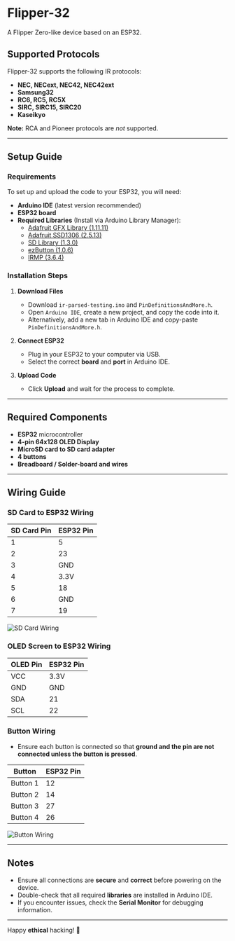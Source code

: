 # Flipper-32
A Flipper Zero-like device based on an ESP32.

## Supported Protocols
Flipper-32 supports the following IR protocols:
- **NEC, NECext, NEC42, NEC42ext**
- **Samsung32**
- **RC6, RC5, RC5X**
- **SIRC, SIRC15, SIRC20**
- **Kaseikyo**

**Note:** RCA and Pioneer protocols are *not* supported.

---

## Setup Guide
### Requirements
To set up and upload the code to your ESP32, you will need:
- **Arduino IDE** (latest version recommended)
- **ESP32 board**
- **Required Libraries** (Install via Arduino Library Manager):
  - [Adafruit GFX Library (1.11.11)](https://github.com/adafruit/Adafruit-GFX-Library)
  - [Adafruit SSD1306 (2.5.13)](https://github.com/adafruit/Adafruit_SSD1306)
  - [SD Library (1.3.0)](https://www.arduino.cc/en/Reference/SD)
  - [ezButton (1.0.6)](https://github.com/ArduinoGetStarted/ezButton)
  - [IRMP (3.6.4)](https://github.com/ukw100/IRMP)

### Installation Steps
1. **Download Files**
   - Download `ir-parsed-testing.ino` and `PinDefinitionsAndMore.h`.
   - Open `Arduino IDE`, create a new project, and copy the code into it.
   - Alternatively, add a new tab in Arduino IDE and copy-paste `PinDefinitionsAndMore.h`.

2. **Connect ESP32**
   - Plug in your ESP32 to your computer via USB.
   - Select the correct **board** and **port** in Arduino IDE.

3. **Upload Code**
   - Click **Upload** and wait for the process to complete.

---

## Required Components
- **ESP32** microcontroller
- **4-pin 64x128 OLED Display**
- **MicroSD card to SD card adapter**
- **4 buttons**
- **Breadboard / Solder-board and wires**

---

## Wiring Guide
### **SD Card to ESP32 Wiring**
| SD Card Pin | ESP32 Pin |
|------------|----------|
| 1          | 5        |
| 2          | 23       |
| 3          | GND      |
| 4          | 3.3V     |
| 5          | 18       |
| 6          | GND      |
| 7          | 19       |

![SD Card Wiring](https://github.com/user-attachments/assets/cc19777b-53b5-4adb-aee7-3fdfbca30b4f)

### **OLED Screen to ESP32 Wiring**
| OLED Pin | ESP32 Pin |
|---------|----------|
| VCC     | 3.3V     |
| GND     | GND      |
| SDA     | 21       |
| SCL     | 22       |

### **Button Wiring**
- Ensure each button is connected so that **ground and the pin are not connected unless the button is pressed**.

| Button | ESP32 Pin |
|--------|----------|
| Button 1 | 12 |
| Button 2 | 14 |
| Button 3 | 27 |
| Button 4 | 26 |

![Button Wiring](https://github.com/user-attachments/assets/7a499785-861d-4e20-a064-888535d4156e)

---

## Notes
- Ensure all connections are **secure** and **correct** before powering on the device.
- Double-check that all required **libraries** are installed in Arduino IDE.
- If you encounter issues, check the **Serial Monitor** for debugging information.

---


Happy **ethical** hacking! 🚀
